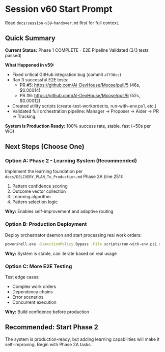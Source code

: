 # Session v60 Start Prompt

Read `docs/session-v59-handover.md` first for full context.

## Quick Summary

**Current Status:** Phase 1 COMPLETE - E2E Pipeline Validated (3/3 tests passed)

**What Happened in v59:**
- Fixed critical GitHub integration bug (commit `a7f36cc`)
- Ran 3 successful E2E tests:
  - PR #5: https://github.com/AI-DevHouse/Moose/pull/5 (46s, $0.00014)
  - PR #6: https://github.com/AI-DevHouse/Moose/pull/6 (52s, $0.00012)
- Created utility scripts (create-test-workorder.ts, run-with-env.ps1, etc.)
- Validated full orchestration pipeline: Manager → Proposer → Aider → PR → Tracking

**System is Production Ready:** 100% success rate, stable, fast (~50s per WO)

## Next Steps (Choose One)

### Option A: Phase 2 - Learning System (Recommended)
Implement the learning foundation per `docs/DELIVERY_PLAN_To_Production.md` Phase 2A (line 251):
1. Pattern confidence scoring
2. Outcome vector collection
3. Learning algorithm
4. Pattern selection logic

**Why:** Enables self-improvement and adaptive routing

### Option B: Production Deployment
Deploy orchestrator daemon and start processing real work orders:
```bash
powershell.exe -ExecutionPolicy Bypass -File scripts/run-with-env.ps1 scripts/orchestrator-daemon.ts
```

**Why:** System is stable, can iterate based on real usage

### Option C: More E2E Testing
Test edge cases:
- Complex work orders
- Dependency chains
- Error scenarios
- Concurrent execution

**Why:** Build confidence before production

## Recommended: Start Phase 2

The system is production-ready, but adding learning capabilities will make it self-improving. Begin with Phase 2A tasks.
